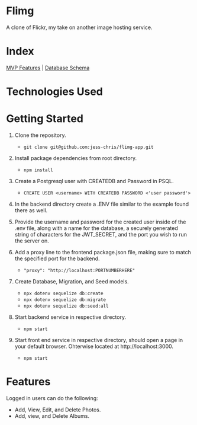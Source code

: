 # Flimg

A clone of Flickr, my take on another image hosting service.

# Index

[MVP Features](https://github.com/jess-chris/flimg-app/wiki/Features) | [Database Schema](https://github.com/jess-chris/flimg-app/wiki/Database-Schema)

# Technologies Used

# Getting Started

1. Clone the repository.
    * `git clone git@github.com:jess-chris/flimg-app.git`

2. Install package dependencies from root directory.
    * `npm install`

3. Create a Postgresql user with CREATEDB and Password in PSQL.
    * `CREATE USER <username> WITH CREATEDB PASSWORD <'user password'>`

4. In the backend directory create a .ENV file similar to the example found there as well.

5. Provide the username and password for the created user inside of the .env file, along with a name for the database, a securely generated string of characters for the JWT_SECRET, and the port you wish to run the server on.

6. Add a proxy line to the frontend package.json file, making sure to match the specified port for the backend.
    * `"proxy": "http://localhost:PORTNUMBERHERE"`

7. Create Database, Migration, and Seed models. 
    * `npx dotenv sequelize db:create`
    * `npx dotenv sequelize db:migrate`
    * `npx dotenv sequelize db:seed:all`

8. Start backend service in respective directory.
    * `npm start`

9. Start front end service in respective directory, should open a page in your default browser. Ohterwise located at http://localhost:3000.
    * `npm start`

# Features

Logged in users can do the following:
  * Add, View, Edit, and Delete Photos.
  * Add, view, and Delete Albums.
